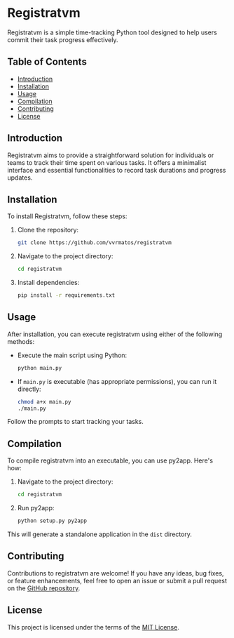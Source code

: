 # Registratvm

Registratvm is a simple time-tracking Python tool designed to help users commit their task progress effectively.

## Table of Contents

- [Introduction](#introduction)
- [Installation](#installation)
- [Usage](#usage)
- [Compilation](#compilation)
- [Contributing](#contributing)
- [License](#license)

## Introduction

Registratvm aims to provide a straightforward solution for individuals or teams to track their time spent on various tasks. It offers a minimalist interface and essential functionalities to record task durations and progress updates.

## Installation

To install Registratvm, follow these steps:

1. Clone the repository:

    ```bash
    git clone https://github.com/vvrmatos/registratvm
    ```

2. Navigate to the project directory:

    ```bash
    cd registratvm
    ```

3. Install dependencies:

    ```bash
    pip install -r requirements.txt
    ```

## Usage

After installation, you can execute registratvm using either of the following methods:

- Execute the main script using Python:

    ```bash
    python main.py
    ```

- If `main.py` is executable (has appropriate permissions), you can run it directly:

    ```bash
    chmod a+x main.py
    ./main.py
    ```

Follow the prompts to start tracking your tasks.

## Compilation

To compile registratvm into an executable, you can use py2app. Here's how:

1. Navigate to the project directory:

    ```bash
    cd registratvm
    ```

2. Run py2app:

    ```bash
    python setup.py py2app
    ```

This will generate a standalone application in the `dist` directory.

## Contributing

Contributions to registratvm are welcome! If you have any ideas, bug fixes, or feature enhancements, feel free to open an issue or submit a pull request on the [GitHub repository](https://github.com/vvrmatos/registratvm).

## License

This project is licensed under the terms of the [MIT License](LICENSE).
